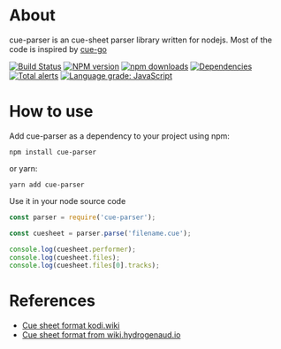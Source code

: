 About
=======
cue-parser is an cue-sheet parser library written for nodejs.
Most of the code is inspired by [cue-go](https://github.com/vchimishuk/cue-go)

[![Build Status](https://travis-ci.org/justlaputa/cue-parser.png)](https://travis-ci.org/justlaputa/cue-parser)
[![NPM version](https://img.shields.io/npm/v/cue-parser.svg)](https://npmjs.org/package/cue-parser)
[![npm downloads](http://img.shields.io/npm/dm/cue-parser.svg)](https://npmcharts.com/compare/cue-parser,cuefileparser,cue-parser-plus?start=1500&interval=30)
[![Dependencies](https://david-dm.org/justlaputa/cue-parser.svg)](https://david-dm.org/justlaputa/cue-parser)\
[![Total alerts](https://img.shields.io/lgtm/alerts/g/justlaputa/cue-parser.svg?logo=lgtm&logoWidth=18)](https://lgtm.com/projects/g/justlaputa/cue-parser/alerts/)
[![Language grade: JavaScript](https://img.shields.io/lgtm/grade/javascript/g/justlaputa/cue-parser.svg?logo=lgtm&logoWidth=18)](https://lgtm.com/projects/g/justlaputa/cue-parser/context:javascript)

How to use
=======
Add cue-parser as a dependency to your project using npm:

```shell
npm install cue-parser
```

or yarn:

```shell
yarn add cue-parser
```

Use it in your node source code

```javascript
const parser = require('cue-parser');

const cuesheet = parser.parse('filename.cue');

console.log(cuesheet.performer);
console.log(cuesheet.files);
console.log(cuesheet.files[0].tracks);
```

References
==========

- [Cue sheet format kodi.wiki](http://kodi.wiki/view/Cue_sheets)
- [Cue sheet format from wiki.hydrogenaud.io](http://wiki.hydrogenaud.io/index.php?title=Cue_sheet)
